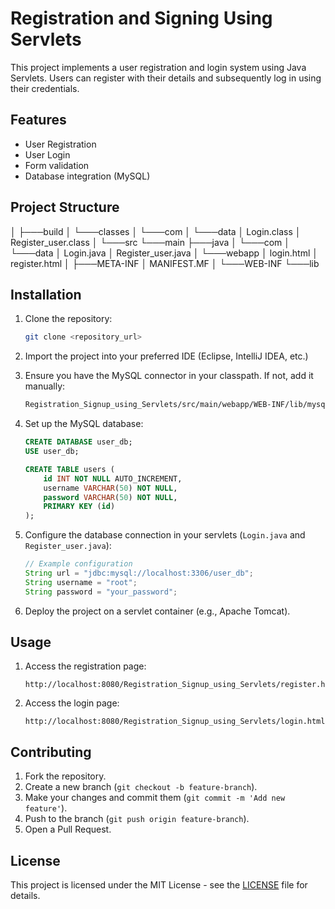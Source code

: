 # Registration and Signing Using Servlets

This project implements a user registration and login system using Java Servlets. Users can register with their details and subsequently log in using their credentials.

## Features

- User Registration
- User Login
- Form validation
- Database integration (MySQL)

## Project Structure
│
├───build
│   └───classes
│       └───com
│           └───data
│                   Login.class
│                   Register_user.class
│
└───src
    └───main
        ├───java
        │   └───com
        │       └───data
        │               Login.java
        │               Register_user.java
        │
        └───webapp
            │   login.html
            │   register.html
            │
            ├───META-INF
            │       MANIFEST.MF
            │
            └───WEB-INF
                └───lib

## Installation

1. Clone the repository:
    ```sh
    git clone <repository_url>
    ```

2. Import the project into your preferred IDE (Eclipse, IntelliJ IDEA, etc.)

3. Ensure you have the MySQL connector in your classpath. If not, add it manually:
    ```sh
    Registration_Signup_using_Servlets/src/main/webapp/WEB-INF/lib/mysql-connector-java-8.0.28.jar
    ```

4. Set up the MySQL database:
    ```sql
    CREATE DATABASE user_db;
    USE user_db;

    CREATE TABLE users (
        id INT NOT NULL AUTO_INCREMENT,
        username VARCHAR(50) NOT NULL,
        password VARCHAR(50) NOT NULL,
        PRIMARY KEY (id)
    );
    ```

5. Configure the database connection in your servlets (`Login.java` and `Register_user.java`):
    ```java
    // Example configuration
    String url = "jdbc:mysql://localhost:3306/user_db";
    String username = "root";
    String password = "your_password";
    ```

6. Deploy the project on a servlet container (e.g., Apache Tomcat).

## Usage

1. Access the registration page:
    ```
    http://localhost:8080/Registration_Signup_using_Servlets/register.html
    ```

2. Access the login page:
    ```
    http://localhost:8080/Registration_Signup_using_Servlets/login.html
    ```

## Contributing

1. Fork the repository.
2. Create a new branch (`git checkout -b feature-branch`).
3. Make your changes and commit them (`git commit -m 'Add new feature'`).
4. Push to the branch (`git push origin feature-branch`).
5. Open a Pull Request.

## License

This project is licensed under the MIT License - see the [LICENSE](LICENSE) file for details.

